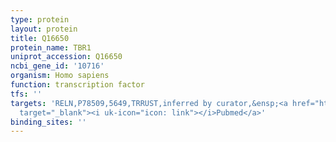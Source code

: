 ```yaml
---
type: protein
layout: protein
title: Q16650
protein_name: TBR1
uniprot_accession: Q16650
ncbi_gene_id: '10716'
organism: Homo sapiens
function: transcription factor
tfs: ''
targets: 'RELN,P78509,5649,TRRUST,inferred by curator,&ensp;<a href="https://www.ncbi.nlm.nih.gov/pubmed/?term=19165920%5Buid%5D"
  target="_blank"><i uk-icon="icon: link"></i>Pubmed</a>'
binding_sites: ''
---
```

